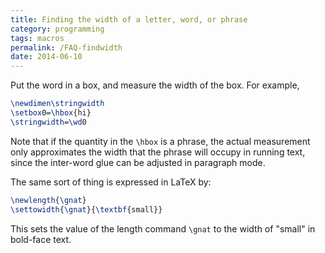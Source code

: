 ```yaml
---
title: Finding the width of a letter, word, or phrase
category: programming
tags: macros
permalink: /FAQ-findwidth
date: 2014-06-10
---
```


Put the word in a box, and measure the width of the box. For example,
```latex
\newdimen\stringwidth
\setbox0=\hbox{hi}
\stringwidth=\wd0
```
Note that if the quantity in the `\hbox` is a phrase, the actual
measurement only approximates the width that the phrase will occupy in
running text, since the inter-word glue can be adjusted in paragraph
mode.

The same sort of thing is expressed in LaTeX by:
```latex
\newlength{\gnat}
\settowidth{\gnat}{\textbf{small}}
```
This sets the value of the length command `\gnat` to the width of "small"
in bold-face text.

